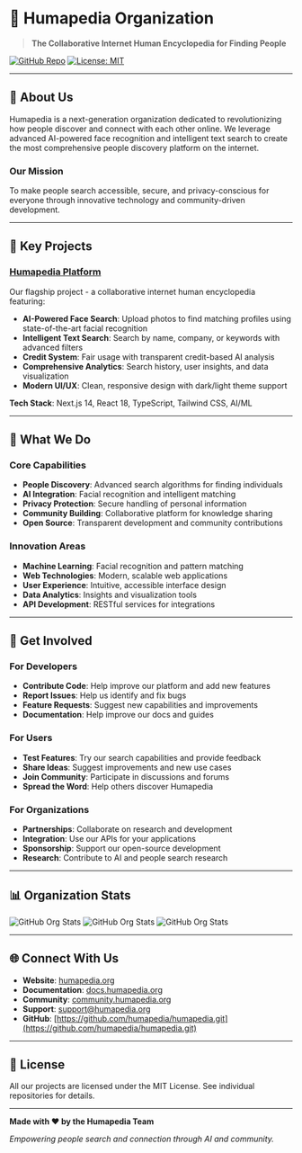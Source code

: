 # 👥 Humapedia Organization

> **The Collaborative Internet Human Encyclopedia for Finding People**

[![GitHub Repo](https://img.shields.io/badge/GitHub-humapedia%2Fhumapedia-blue?logo=github)](https://github.com/humapedia/humapedia.git)
[![License: MIT](https://img.shields.io/badge/License-MIT-yellow.svg)](https://opensource.org/licenses/MIT)

---

## 🌟 About Us

Humapedia is a next-generation organization dedicated to revolutionizing how people discover and connect with each other online. We leverage advanced AI-powered face recognition and intelligent text search to create the most comprehensive people discovery platform on the internet.

### Our Mission
To make people search accessible, secure, and privacy-conscious for everyone through innovative technology and community-driven development.

---

## 🚀 Key Projects

### [Humapedia Platform](https://github.com/humapedia/humapedia.git)
Our flagship project - a collaborative internet human encyclopedia featuring:

- **AI-Powered Face Search**: Upload photos to find matching profiles using state-of-the-art facial recognition
- **Intelligent Text Search**: Search by name, company, or keywords with advanced filters
- **Credit System**: Fair usage with transparent credit-based AI analysis
- **Comprehensive Analytics**: Search history, user insights, and data visualization
- **Modern UI/UX**: Clean, responsive design with dark/light theme support

**Tech Stack**: Next.js 14, React 18, TypeScript, Tailwind CSS, AI/ML

---

## 🎯 What We Do

### Core Capabilities
- **People Discovery**: Advanced search algorithms for finding individuals
- **AI Integration**: Facial recognition and intelligent matching
- **Privacy Protection**: Secure handling of personal information
- **Community Building**: Collaborative platform for knowledge sharing
- **Open Source**: Transparent development and community contributions

### Innovation Areas
- **Machine Learning**: Facial recognition and pattern matching
- **Web Technologies**: Modern, scalable web applications
- **User Experience**: Intuitive, accessible interface design
- **Data Analytics**: Insights and visualization tools
- **API Development**: RESTful services for integrations

---

## 🤝 Get Involved

### For Developers
- **Contribute Code**: Help improve our platform and add new features
- **Report Issues**: Help us identify and fix bugs
- **Feature Requests**: Suggest new capabilities and improvements
- **Documentation**: Help improve our docs and guides

### For Users
- **Test Features**: Try our search capabilities and provide feedback
- **Share Ideas**: Suggest improvements and new use cases
- **Join Community**: Participate in discussions and forums
- **Spread the Word**: Help others discover Humapedia

### For Organizations
- **Partnerships**: Collaborate on research and development
- **Integration**: Use our APIs for your applications
- **Sponsorship**: Support our open-source development
- **Research**: Contribute to AI and people search research

---

## 📊 Organization Stats

![GitHub Org Stats](https://img.shields.io/badge/Repositories-1+-blue?logo=github)
![GitHub Org Stats](https://img.shields.io/badge/Contributors-10+-green?logo=github)
![GitHub Org Stats](https://img.shields.io/badge/License-MIT-yellow?logo=github)

---

## 🌐 Connect With Us

- **Website**: [humapedia.org](https://humapedia.org)
- **Documentation**: [docs.humapedia.org](https://docs.humapedia.org)
- **Community**: [community.humapedia.org](https://community.humapedia.org)
- **Support**: support@humapedia.org
- **GitHub**: [https://github.com/humapedia/humapedia.git](https://github.com/humapedia/humapedia.git)

---

## 📄 License

All our projects are licensed under the MIT License. See individual repositories for details.

---

**Made with ❤️ by the Humapedia Team**

_Empowering people search and connection through AI and community._ 